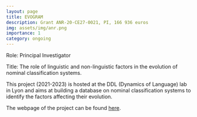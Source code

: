 ```yaml
---
layout: page
title: EVOGRAM
description: Grant ANR-20-CE27-0021, PI, 166 936 euros
img: assets/img/anr.png
importance: 1
category: ongoing
---
```


Role: Principal Investigator

Title: The role of linguistic and non-linguistic factors in the evolution of nominal classification systems.

This project (2021-2023) is hosted at the DDL (Dynamics of Language) lab in Lyon and aims at building a database on nominal classification systems to identify the factors affecting their evolution.

The webpage of the project can be found [here](https://anr.fr/Project-ANR-20-CE27-0021).

